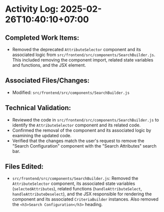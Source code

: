 # Activity Log: 2025-02-26T10:40:10+07:00

## Completed Work Items:

- Removed the deprecated `AttributeSelector` component and its associated logic from `src/frontend/src/components/SearchBuilder.js`. This included removing the component import, related state variables and functions, and the JSX element.

## Associated Files/Changes:

- Modified: `src/frontend/src/components/SearchBuilder.js`

## Technical Validation:

- Reviewed the code in `src/frontend/src/components/SearchBuilder.js` to identify the `AttributeSelector` component and its related code.
- Confirmed the removal of the component and its associated logic by examining the updated code.
- Verified that the changes match the user's request to remove the "Search Configuration" component with the "Search Attributes" search bar.

## Files Edited:

- `src/frontend/src/components/SearchBuilder.js`: Removed the `AttributeSelector` component, its associated state variables (`selectedAttributes`), related functions (`handleAttributeSelect`, `handleAttributeDeselect`), and the JSX responsible for rendering the component and its associated `CriteriaBuilder` instances. Also removed the `<h3>Search Configuration</h3>` heading.
